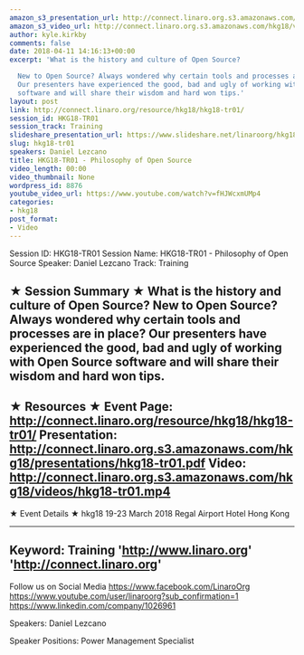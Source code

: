 ```yaml
---
amazon_s3_presentation_url: http://connect.linaro.org.s3.amazonaws.com/hkg18/presentations/hkg18-tr01.pdf
amazon_s3_video_url: http://connect.linaro.org.s3.amazonaws.com/hkg18/videos/hkg18-tr01.mp4
author: kyle.kirkby
comments: false
date: 2018-04-11 14:16:13+00:00
excerpt: 'What is the history and culture of Open Source?

  New to Open Source? Always wondered why certain tools and processes are in place?
  Our presenters have experienced the good, bad and ugly of working with Open Source
  software and will share their wisdom and hard won tips.'
layout: post
link: http://connect.linaro.org/resource/hkg18/hkg18-tr01/
session_id: HKG18-TR01
session_track: Training
slideshare_presentation_url: https://www.slideshare.net/linaroorg/hkg18tr01-philosophy-of-open-source
slug: hkg18-tr01
speakers: Daniel Lezcano
title: HKG18-TR01 - Philosophy of Open Source
video_length: 00:00
video_thumbnail: None
wordpress_id: 8876
youtube_video_url: https://www.youtube.com/watch?v=fHJWcxmUMp4
categories:
- hkg18
post_format:
- Video
---
```


Session ID: HKG18-TR01
Session Name: HKG18-TR01 - Philosophy of Open Source
Speaker: Daniel Lezcano
Track: Training


★ Session Summary ★
What is the history and culture of Open Source?
New to Open Source? Always wondered why certain tools and processes are in place? Our presenters have experienced the good, bad and ugly of working with Open Source software and will share their wisdom and hard won tips.
---------------------------------------------------
★ Resources ★
Event Page: http://connect.linaro.org/resource/hkg18/hkg18-tr01/
Presentation: http://connect.linaro.org.s3.amazonaws.com/hkg18/presentations/hkg18-tr01.pdf
Video: http://connect.linaro.org.s3.amazonaws.com/hkg18/videos/hkg18-tr01.mp4
 ---------------------------------------------------
★ Event Details ★
hkg18
19-23 March 2018 
Regal Airport Hotel Hong Kong

---------------------------------------------------
Keyword: Training
'http://www.linaro.org'
'http://connect.linaro.org'
---------------------------------------------------
Follow us on Social Media
https://www.facebook.com/LinaroOrg
https://www.youtube.com/user/linaroorg?sub_confirmation=1
https://www.linkedin.com/company/1026961

Speakers: Daniel Lezcano

Speaker Positions: Power Management Specialist


